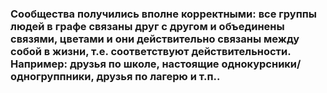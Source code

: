 ### Сообщества получились вполне корректными: все группы людей в графе связаны друг с другом и объединены связями, цветами и они действительно связаны между собой в жизни, т.е. соответствуют действительности. Например: друзья по школе, настоящие однокурсники/одногруппники, друзья по лагерю и т.п..
